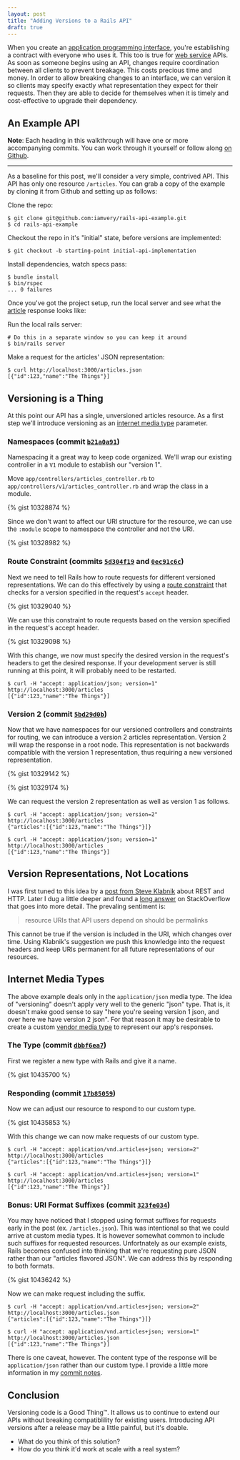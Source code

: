 ```yaml
---
layout: post
title: "Adding Versions to a Rails API"
draft: true
---
```


When you create an [application programming interface](http://en.wikipedia.org/wiki/Application_programming_interface),
you're establishing a contract with everyone who uses it. This too is true for
[web service](http://en.wikipedia.org/wiki/Web_service) APIs. As soon as
someone begins using an API, changes require coordination between all clients
to prevent breakage. This costs precious time and money. In order to allow
breaking changes to an interface, we can version it so clients may specify
exactly what representation they expect for their requests. Then they are able
to decide for themselves when it is timely and cost-effective to upgrade their
dependency.

## An Example API

**Note**: Each heading in this walkthrough will have one or more accompanying
commits. You can work through it yourself or follow along [on Github](https://github.com/iamvery/rails-api-example).

---

As a baseline for this post, we'll consider a very simple, contrived API. This
API has only one resource `/articles`. You can grab a copy of the example by
cloning it from Github and setting up as follows:

Clone the repo:

    $ git clone git@github.com:iamvery/rails-api-example.git
    $ cd rails-api-example

Checkout the repo in it's "initial" state, before versions are implemented:

    $ git checkout -b starting-point initial-api-implementation

Install dependencies, watch specs pass:

    $ bundle install
    $ bin/rspec
    ... 0 failures

Once you've got the project setup, run the local server and see what
the [article](https://github.com/iamvery/rails-api-example/blob/7b664c797e1e896f84abcc377e5c507a161f4d31/app/controllers/articles_controller.rb)
response looks like:

Run the local rails server:

    # Do this in a separate window so you can keep it around
    $ bin/rails server

Make a request for the articles' JSON representation:

    $ curl http://localhost:3000/articles.json
    [{"id":123,"name":"The Things"}]

## Versioning is a Thing

At this point our API has a single, unversioned articles resource. As a first
step we'll introduce versioning as an [internet media type](http://en.wikipedia.org/wiki/Internet_media_type)
parameter.

### Namespaces (commit [`b21a0a91`](https://github.com/iamvery/rails-api-example/commit/b21a0a918c65892376ccbebaf96057051795afc0))

Namespacing it a great way to keep code organized. We'll wrap our existing
controller in a `V1` module to establish our "version 1".

Move `app/controllers/articles_controller.rb` to
`app/controllers/v1/articles_controller.rb` and wrap the class in a module.

{% gist 10328874 %}

Since we don't want to affect our URI structure for the resource, we can use
the `:module` scope to namespace the controller and not the URI.

{% gist 10328982 %}

### Route Constraint (commits [`5d304f19`](https://github.com/iamvery/rails-api-example/commit/5d304f1983107c4cb609d83a5b6b209ba4064287) and [`0ec91c6c`](https://github.com/iamvery/rails-api-example/commit/0ec91c6c6cce5113b7f9e1d9484a3f2d94936ad5))

Next we need to tell Rails how to route requests for different versioned
representations. We can do this effectively by using a [route constraint](http://guides.rubyonrails.org/routing.html#advanced-constraints)
that checks for a version specified in the request's `accept` header.

{% gist 10329040 %}

We can use this constraint to route requests based on the version specified in
the request's accept header.

{% gist 10329098 %}

With this change, we now must specify the desired version in the request's
headers to get the desired response. If your development server is still
running at this point, it will probably need to be restarted.

    $ curl -H "accept: application/json; version=1" http://localhost:3000/articles
    [{"id":123,"name":"The Things"}]

### Version 2 (commit [`5bd29d0b`](https://github.com/iamvery/rails-api-example/commit/5bd29d0bb92c10c3884b1f5aa8fac0886e1f0205))

Now that we have namespaces for our versioned controllers and constraints for
routing, we can introduce a version 2 articles representation. Version 2 will
wrap the response in a root node. This representation is not backwards
compatible with the version 1 representation, thus requiring a new versioned
representation.

{% gist 10329142 %}

{% gist 10329174 %}

We can request the version 2 representation as well as version 1 as follows.

    $ curl -H "accept: application/json; version=2" http://localhost:3000/articles
    {"articles":[{"id":123,"name":"The Things"}]}

    $ curl -H "accept: application/json; version=1" http://localhost:3000/articles
    [{"id":123,"name":"The Things"}]

## Version Representations, Not Locations

I was first tuned to this idea by a [post from Steve Klabnik](http://blog.steveklabnik.com/posts/2011-07-03-nobody-understands-rest-or-http#i_want_my_api_to_be_versioned)
about REST and HTTP. Later I dug a little deeper and found a [long answer](http://stackoverflow.com/a/398564)
on StackOverflow that goes into more detail. The prevaling sentiment is:

> resource URIs that API users depend on should be permalinks

This cannot be true if the version is included in the URI, which changes over
time.  Using Klabnik's suggestion we push this knowledge into the request
headers and keep URIs permanent for all future representations of our
resources.

## Internet Media Types

The above example deals only in the `application/json` media type. The idea of
"versioning" doesn't apply very well to the generic "json" type. That is, it
doesn't make good sense to say "here you're seeing version 1 json, and over
here we have version 2 json". For that reason it may be desirable to create
a custom [vendor media type](http://en.wikipedia.org/wiki/Internet_media_type#Vendor_tree)
to represent our app's responses.

### The Type (commit [`dbbf6ea7`](https://github.com/iamvery/rails-api-example/commit/dbbf6ea77c433937da41e466b6bf2266a0d8cfd1))

First we register a new type with Rails and give it a name.

{% gist 10435700 %}

### Responding (commit [`17b85059`](https://github.com/iamvery/rails-api-example/commit/17b850599f2546600475b3a525e71c3afff0abbe))

Now we can adjust our resource to respond to our custom type.

{% gist 10435853 %}

With this change we can now make requests of our custom type.

    $ curl -H "accept: application/vnd.articles+json; version=2" http://localhost:3000/articles
    {"articles":[{"id":123,"name":"The Things"}]}

    $ curl -H "accept: application/vnd.articles+json; version=1" http://localhost:3000/articles
    [{"id":123,"name":"The Things"}]

### Bonus: URI Format Suffixes (commit [`323fe034`](https://github.com/iamvery/rails-api-example/commit/323fe034d4135a9a2aaa5b801509eb7c6fc38b7b))

You may have noticed that I stopped using format suffixes for requests early in
the post (ex. `/articles.json`). This was intentional so that we could arrive
at custom media types. It is however somewhat common to include such suffixes
for requested resources. Unfortnately as our example exists, Rails becomes
confused into thinking that we're requesting pure JSON rather than our
"articles flavored JSON". We can address this by responding to both formats.

{% gist 10436242 %}

Now we can make request including the suffix.

    $ curl -H "accept: application/vnd.articles+json; version=2" http://localhost:3000/articles.json
    {"articles":[{"id":123,"name":"The Things"}]}

    $ curl -H "accept: application/vnd.articles+json; version=1" http://localhost:3000/articles.json
    [{"id":123,"name":"The Things"}]

There is one caveat, however. The content type of the response will be
`application/json` rather than our custom type. I provide a little more
information in my [commit notes](https://github.com/iamvery/rails-api-example/commit/323fe034d4135a9a2aaa5b801509eb7c6fc38b7b).

## Conclusion

Versioning code is a Good Thing™. It allows us to continue to extend our APIs
without breaking compatiblility for existing users. Introducing API versions
after a release may be a little painful, but it's doable.

* What do you think of this solution?
* How do you think it'd work at scale with a real system?
